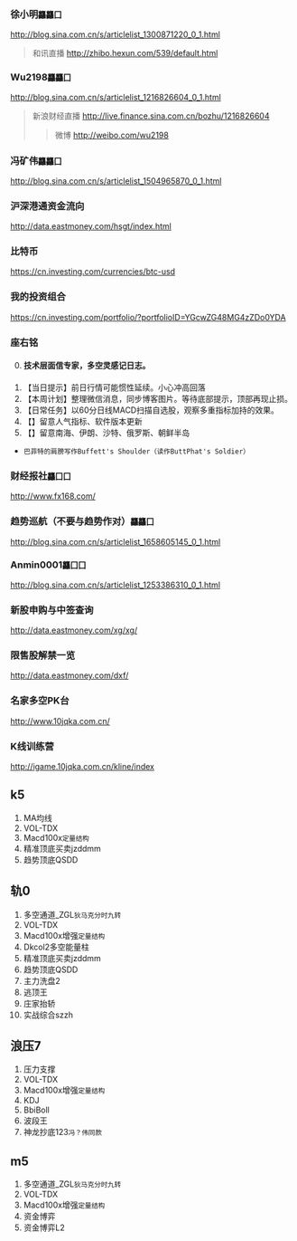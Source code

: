 ### 徐小明`龘龘囗`
http://blog.sina.com.cn/s/articlelist_1300871220_0_1.html
>和讯直播 http://zhibo.hexun.com/539/default.html
### Wu2198`龘龘囗`
http://blog.sina.com.cn/s/articlelist_1216826604_0_1.html
>新浪财经直播 http://live.finance.sina.com.cn/bozhu/1216826604
>>微博 http://weibo.com/wu2198
### 冯矿伟`龘龘囗`
http://blog.sina.com.cn/s/articlelist_1504965870_0_1.html
### 沪深港通资金流向
http://data.eastmoney.com/hsgt/index.html
### 比特币
https://cn.investing.com/currencies/btc-usd
### 我的投资组合
https://cn.investing.com/portfolio/?portfolioID=YGcwZG48MG4zZDo0YDA
### 座右铭
0. #### 技术层面信专家，多空灵感记日志。
1. 【当日提示】前日行情可能惯性延续。小心冲高回落
2. 【本周计划】整理微信消息，同步博客图片。等待底部提示，顶部再现止损。
3. 【日常任务】以60分日线MACD扫描自选股，观察多重指标加持的效果。
4. 【】留意人气指标、软件版本更新
5. 【】留意南海、伊朗、沙特、俄罗斯、朝鲜半岛
- `巴菲特的肩膀写作Buffett's Shoulder（读作ButtPhat's Soldier）`
### 财经报社`龘囗囗`
http://www.fx168.com/
### 趋势巡航（不要与趋势作对）`龘龘囗`
http://blog.sina.com.cn/s/articlelist_1658605145_0_1.html
### Anmin0001`龘囗囗`
http://blog.sina.com.cn/s/articlelist_1253386310_0_1.html
### 新股申购与中签查询
http://data.eastmoney.com/xg/xg/
### 限售股解禁一览
http://data.eastmoney.com/dxf/
### 名家多空PK台
http://www.10jqka.com.cn/
### K线训练营
http://igame.10jqka.com.cn/kline/index
## k5
1. MA均线
2. VOL-TDX
3. Macd100x`定量结构`
4. 精准顶底买卖jzddmm
5. 趋势顶底QSDD
## 轨0
1. 多空通道_ZGL`狄马克分时九转`
2. VOL-TDX
3. Macd100x增强`定量结构`
4. Dkcol2多空能量柱
5. 精准顶底买卖jzddmm
6. 趋势顶底QSDD
7. 主力洗盘2
8. 逃顶王
9. 庄家抬轿
10. 实战综合szzh
## 浪压7
1. 压力支撑
2. VOL-TDX
3. Macd100x增强`定量结构`
4. KDJ
5. BbiBoll
6. 波段王
7. 神龙抄底123`冯？伟同款`
## m5
1. 多空通道_ZGL`狄马克分时九转`
2. VOL-TDX
3. Macd100x增强`定量结构`
4. 资金博弈
5. 资金博弈L2